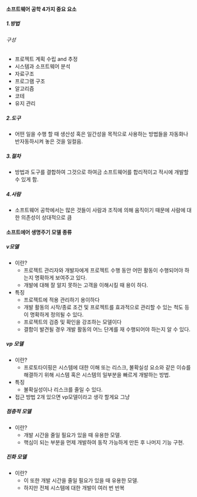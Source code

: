 #### 소프트웨어 공학 4가지 중요 요소

##### 1.방법
###### 구성
- 프로젝트 계획 수립 and 추정
- 시스템과 소프트웨어 분석
- 자료구조
- 프로그램 구조
- 알고리즘
- 코테
- 유지 관리

##### 2.도구
- 어떤 일을 수행 할 때 생산성 혹은 일간성을 목적으로 사용하는 방법들을 자동화나 반자동하시켜 놓은 것을 일컬음.

##### 3.절차
- 방법과 도구를 결합하여 그것으로 하여금 소프트웨어를 합리적이고 적시에 개발할 수 있게 함.

##### 4.사람
- 소프트웨어 공학에서는 많은 것들이 사람과 조직에 의해 움직이기 때문에 사람에 대한 의존성이 상대적으로 큼
#### 소프트에어 생명주기 모델 종류
##### v모델
- 이란?
	- 프로젝트 관리자와 개발자에게 프로젝트 수행 동안 어떤 활동이 수행되어야 하는지 명확하게 보여주고 있다.
	- 개발에 대해 잘 알지 못하는 고객을 이해시킬 때 용이 하다.
- 특징
	- 프로젝트에 적용 관리하기 용이하다
	- 개발 활동의 시작/종료 조건 및 프로젝트를 효과적으로 관리할 수 있는 척도 등이 명확하게 정의될 수 있다.
	- 프로젝트의 검증 및 확인을 강조하는 모델이다
	- 결함이 발견될 경우 개발 활동의 어느 단계를 재 수행되어야 하는지 알 수 있다.

##### vp 모델
- 이란?
	- 프로토타이핑은 시스템에 대한 이해 또는 리스크, 불확실성 요소와 같은 이슈를 해결하기 위해 시스템 혹은 시스템의 일부분을 빠르게 개발하는 방법.
- 특징
	- 불확실성이나 리스크를 줄일 수 있다.
- 접근 방법 2개 있으면 vp모델이라고 생각 할게요 그냥
##### 점층적 모델
- 이란?
	- 개발 시간을 줄일 필요가 있을 때 유용한 모델.
	- 핵심이 되는 부분을 먼제 개발하여 동작 가능하게 만든 후 나머지 기능 구현.

##### 진화 모델
- 이란?
	- 이 또한 개발 시간을 줄일 필요가 있을 때 유용한 모델.
	- 하지만 전체 시스템에 대한 개발이 여러 번 반복


####
